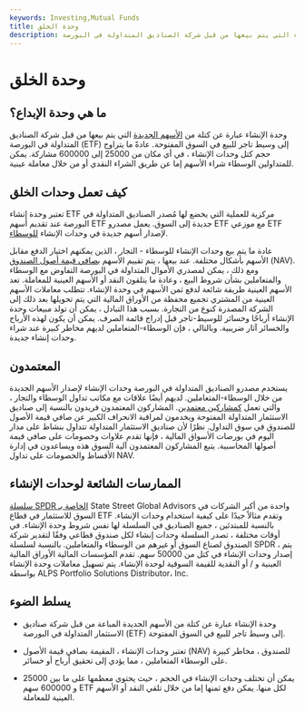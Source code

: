 ```yaml
---
keywords: Investing,Mutual Funds
title: وحدة الخلق
description: وحدة الإنشاء عبارة عن كتلة من الأسهم الجديدة التي يتم بيعها من قبل شركة الصناديق المتداولة في البورصة (ETF) إلى وسيط تاجر للبيع في السوق المفتوحة.
---
```


# وحدة الخلق
## ما هي وحدة الإبداع؟

وحدة الإنشاء عبارة عن كتلة من [الأسهم الجديدة](/shares) التي يتم بيعها من قبل شركة الصناديق المتداولة في البورصة (ETF) إلى وسيط تاجر للبيع في السوق المفتوحة. عادةً ما يتراوح حجم كتل وحدات الإنشاء ، في أي مكان من 25000 إلى 600000 مشاركة. يمكن للمتداولين الوسطاء شراء الأسهم إما عن طريق الشراء النقدي أو من خلال معاملة عينية.

## كيف تعمل وحدات الخلق

تعتبر وحدة إنشاء ETF مركزية للعملية التي يخضع لها مُصدر الصناديق المتداولة في البورصة عند تقديم أسهم ETF جديدة إلى السوق. يعمل مصدرو ETF مع موزعي ETF لإصدار أسهم جديدة في وحدات الإنشاء [للوسطاء](/broker-dealer).

عادة ما يتم بيع وحدات الإنشاء للوسطاء - التجار ، الذين يمكنهم اختيار الدفع مقابل الأسهم بأشكال مختلفة. عند بيعها ، يتم تقييم الأسهم [بصافي قيمة أصول الصندوق](/nav) (NAV). ومع ذلك ، يمكن لمصدري الأموال المتداولة في البورصة التفاوض مع الوسطاء والمتعاملين بشأن شروط البيع ، وعادة ما يتلقون النقد أو الأسهم العينية للمعاملة. تعد الأسهم العينية طريقة شائعة لدفع ثمن الأسهم في وحدة الإنشاء. تتطلب معاملات الأسهم العينية من المشتري تجميع محفظة من الأوراق المالية التي يتم تحويلها بعد ذلك إلى الشركة المصدرة كنوع من التجارة. بسبب هذا التبادل ، يمكن أن تولد مبيعات وحدة الإنشاء أرباحًا وخسائر للوسيط-تاجر قبل إدراج قائمة الصرف. يمكن أن يكون لهذه الأرباح والخسائر آثار ضريبية. وبالتالي ، فإن الوسطاء-المتعاملين لديهم مخاطر كبيرة عند شراء وحدات إنشاء جديدة.

## المعتمدون

يستخدم مصدرو الصناديق المتداولة في البورصة وحدات الإنشاء لإصدار الأسهم الجديدة من خلال الوسطاء-المتعاملين. لديهم أيضًا علاقات مع مكاتب تداول الوسطاء والتجار ، والتي تعمل [كمشاركين معتمدين](/authorizedparticipant). المشاركون المعتمدون فريدون بالنسبة إلى صناديق الاستثمار المتداولة المفتوحة ويخدمون لمراقبة الانحراف الكبير عن صافي قيمة الأصول للصندوق في سوق التداول. نظرًا لأن صناديق الاستثمار المتداولة تتداول بنشاط على مدار اليوم في بورصات الأسواق المالية ، فإنها تقدم علاوات وخصومات على صافي قيمة أصولها المحاسبية. يتبع المشاركون المعتمدون آلية السوق هذه ويساعدون في إدارة الأقساط والخصومات على تداول NAV.

## الممارسات الشائعة لوحدات الإنشاء

[سلسلة SPDR الخاصة بـ](/spiders) State Street Global Advisors واحدة من أكبر الشركات في السوق للاستثمار في قطاع ETF وتقدم مثالاً جيدًا على كيفية استخدام وحدات الإنشاء. بالنسبة للمبتدئين ، جميع الصناديق في السلسلة لها نفس شروط وحدة الإنشاء. في أوقات مختلفة ، تصدر السلسلة وحدات إنشاء لكل صندوق قطاعي وفقًا لتقدير شركة الصندوق لصناع السوق أو غيرهم من الوسطاء والمتعاملين. بالنسبة لسلسلة SPDR ، يتم إصدار وحدات الإنشاء في كتل من 50000 سهم. تقدم المؤسسات المالية الأوراق المالية العينية و / أو النقدية للقيمة السوقية لوحدة الإنشاء. يتم تسهيل معاملات وحدة الإنشاء بواسطة ALPS Portfolio Solutions Distributor، Inc.

## يسلط الضوء

- وحدة الإنشاء عبارة عن كتلة من الأسهم الجديدة المباعة من قبل شركة صناديق الاستثمار المتداولة في البورصة (ETF) إلى وسيط تاجر للبيع في السوق المفتوحة.

- تعتبر وحدات الإنشاء ، المقيمة بصافي قيمة الأصول (NAV) للصندوق ، مخاطر كبيرة على الوسطاء المتعاملين ، مما يؤدي إلى تحقيق أرباح أو خسائر.

- يمكن أن تختلف وحدات الإنشاء في الحجم ، حيث يحتوي معظمها على ما بين 25000 و 600000 سهم ETF لكل منها. يمكن دفع ثمنها إما من خلال تلقي النقد أو الأسهم العينية للمعاملة.

